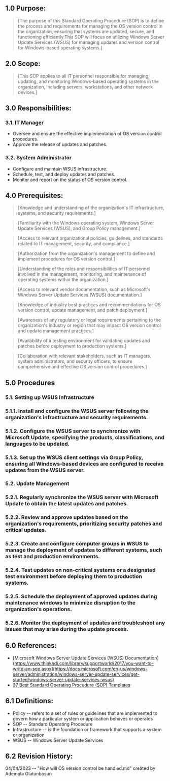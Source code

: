 ## 1.0 Purpose:
> [The purpose of this Standard Operating Procedure (SOP) is to define the process and requirements for managing the OS version control in the organization, ensuring that systems are updated, secure, and functioning efficiently.This SOP will focus on utilizing Windows Server Update Services (WSUS) for managing updates and version control for Windows-based operating systems.]

## 2.0 Scope:

> [This SOP applies to all IT personnel responsible for managing, updating, and monitoring Windows-based operating systems in the organization, including servers, workstations, and other network devices.]

## 3.0 Responsibilities:

### 3.1. IT Manager
     
- Oversee and ensure the effective implementation of OS version control procedures.
- Approve the release of updates and patches.

### 3.2. System Administrator

- Configure and maintain WSUS infrastructure.
- Schedule, test, and deploy updates and patches.
- Monitor and report on the status of OS version control.

## 4.0   Prerequisites:

> [Knowledge and understanding of the organization's IT infrastructure, systems, and security requirements.]

> [Familiarity with the Windows operating system, Windows Server Update Services (WSUS), and Group Policy management.]

> [Access to relevant organizational policies, guidelines, and standards related to IT management, security, and compliance.]

> [Authorization from the organization's management to define and implement procedures for OS version control.]

> [Understanding of the roles and responsibilities of IT personnel involved in the management, monitoring, and maintenance of operating systems within the organization.]

> [Access to relevant vendor documentation, such as Microsoft's Windows Server Update Services (WSUS) documentation.]

> [Knowledge of industry best practices and recommendations for OS version control, update management, and patch deployment.]

> [Awareness of any regulatory or legal requirements pertaining to the organization's industry or region that may impact OS version control and update management practices.]

> [Availability of a testing environment for validating updates and patches before deployment to production systems.]

> [Collaboration with relevant stakeholders, such as IT managers, system administrators, and security officers, to ensure comprehensive and effective OS version control procedures.]

## 5.0   Procedures

### 5.1. Setting up WSUS Infrastructure

### 5.1.1. Install and configure the WSUS server following the organization's infrastructure and security requirements.

### 5.1.2. Configure the WSUS server to synchronize with Microsoft Update, specifying the products, classifications, and languages to be updated.

### 5.1.3. Set up the WSUS client settings via Group Policy, ensuring all Windows-based devices are configured to receive updates from the WSUS server.

### 5.2. Update Management

### 5.2.1. Regularly synchronize the WSUS server with Microsoft Update to obtain the latest updates and patches.

### 5.2.2. Review and approve updates based on the organization's requirements, prioritizing security patches and critical updates.

### 5.2.3. Create and configure computer groups in WSUS to manage the deployment of updates to different systems, such as test and production environments.

### 5.2.4. Test updates on non-critical systems or a designated test environment before deploying them to production systems.

### 5.2.5. Schedule the deployment of approved updates during maintenance windows to minimize disruption to the organization's operations.

### 5.2.6. Monitor the deployment of updates and troubleshoot any issues that may arise during the update process.


## 6.0 References:

- [Microsoft Windows Server Update Services (WSUS) Documentation](https://www.thinkhdi.com/library/supportworld/2017/you-want-to-write-an-sop.aspx](https://docs.microsoft.com/en-us/windows-server/administration/windows-server-update-services/get-started/windows-server-update-services-wsus)
- [37 Best Standard Operating Procedure (SOP) Templates](https://templatelab.com/sop-templates/)

## 6.1 Definitions:

- Policy -- refers to a set of rules or guidelines that are implemented to govern how a particular system or application behaves or operates
- SOP -- Standard Operating Procedure
- Infrastructure -- is the foundation or framework that supports a system or organization
- WSUS -- Windows Server Update Services

## 6.2 Revision History:

04/04/2023 -- "How will OS version control be handled.md" created by Ademola Olatunbosun
